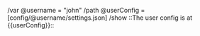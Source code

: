 /var @username = "john"
/path @userConfig = [config/@username/settings.json]
/show ::The user config is at {{userConfig}}::